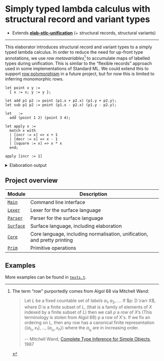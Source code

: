 # Simply typed lambda calculus with structural record and variant types

- Extends [**elab-stlc-unification**](../elab-stlc-unification) (+ structural records, structural variants)

---

This elaborator introduces structural record and variant types to a simply
typed lambda calculus. In order to reduce the need for up-front type
annotations, we use _row metavariables_[^row] to accumulate maps of labelled
types during unification. This is similar to the “flexible records” approach
used in some implementations of Standard ML. We could extend this to support
[row polymorphism](https://en.wikipedia.org/wiki/Row_polymorphism) in a future
project, but for now this is limited to inferring monomorphic rows.

<!-- $MDX file=examples/readme.txt -->
```
let point x y :=
  { x := x; y := y };

let add p1 p2 := point (p1.x + p2.x) (p1.y + p2.y);
let sub p1 p2 := point (p1.x - p2.x) (p1.y - p2.y);

let _ :=
  add (point 1 2) (point 3 4);

let apply x :=
  match x with
  | [incr := x] => x + 1
  | [decr := x] => x - 1
  | [square := x] => x * x
  end;

apply [incr := 1]
```

<details>
<summary>Elaboration output</summary>

<!-- $MDX file=examples/readme.stdout -->
```
let point : Int -> Int -> { x : Int; y : Int } :=
  fun (x : Int) => fun (y : Int) => { x := x; y := y };
let add :
      { x : Int; y : Int } -> { x : Int; y : Int } -> { x : Int; y : Int }
:=
  fun (p1 : { x : Int; y : Int }) => fun (p2 : { x : Int; y : Int }) =>
    point (#int-add p1.x p2.x) (#int-add p1.y p2.y);
let sub :
      { x : Int; y : Int } -> { x : Int; y : Int } -> { x : Int; y : Int }
:=
  fun (p1 : { x : Int; y : Int }) => fun (p2 : { x : Int; y : Int }) =>
    point (#int-sub p1.x p2.x) (#int-sub p1.y p2.y);
let _ : { x : Int; y : Int } := add (point 1 2) (point 3 4);
let apply : [decr : Int | incr : Int | square : Int] -> Int :=
  fun (x : [decr : Int | incr : Int | square : Int]) =>
    match x with
    | [decr := x] => #int-sub x 1
    | [incr := x] => #int-add x 1
    | [square := x] => #int-mul x x
    end;
apply ([incr := 1] : [decr : Int | incr : Int | square : Int]) : Int
```

</details>

## Project overview

| Module        | Description                             |
| ------------- | --------------------------------------- |
| [`Main`]      | Command line interface                  |
| [`Lexer`]     | Lexer for the surface language          |
| [`Parser`]    | Parser for the surface language         |
| [`Surface`]   | Surface language, including elaboration |
| [`Core`]      | Core language, including normalisation, unification, and pretty printing |
| [`Prim`]      | Primitive operations                    |

[`Main`]: ./main.ml
[`Lexer`]: ./lexer.ml
[`Parser`]: ./parser.mly
[`Surface`]: ./surface.ml
[`Core`]: ./core.ml
[`Prim`]: ./prim.ml

## Examples

More examples can be found in [`tests.t`](tests.t).

[^row]: The term “row” purportedly comes from Algol 68 via Mitchell Wand:

    > Let $L$ be a fixed countable set of _labels_ $a_1, a_2, \dots$. If
    > $p: D \rarr X$, where $D$ is a finite subset of $L$, (that is a family of
    > elements of $X$ indexed by a finite subset of $L$) then we call $\rho$ a
    > _row_ of $X$’s (This terminology is stolen from Algol 68) p a row of X's.
    > If we fix an ordering on L, then any row has a canonical finite
    > representation $\langle (a_{i_1}, x_1), \dots, (a_{i_n}, x_n)\rangle$
    > where the $a_{i_k}$ are in increasing order.
    >
    > -- Mitchell Wand, [Complete Type Inference for Simple Objects](http://www.ccs.neu.edu/home/wand/papers/wand-lics-87.pdf), 1987
